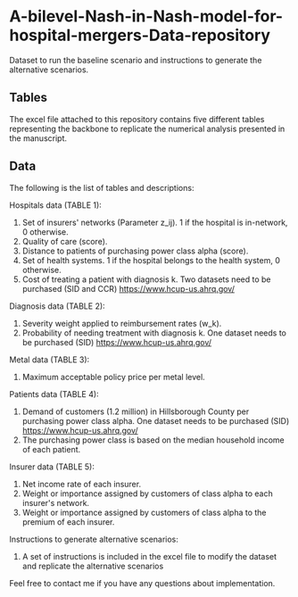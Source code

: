 # A-bilevel-Nash-in-Nash-model-for-hospital-mergers-Data-repository
Dataset to run the baseline scenario and instructions to generate the alternative scenarios.

## Tables
The excel file attached to this repository contains five different tables representing the backbone to replicate the numerical analysis presented in the manuscript. 

## Data
The following is the list of tables and descriptions:

Hospitals data (TABLE 1):  
  1) Set of insurers' networks (Parameter z_ij). 1 if the hospital is in-network, 0 otherwise.   
  2) Quality of care (score).
  3) Distance to patients of purchasing power class alpha (score).
  4) Set of health systems. 1 if the hospital belongs to the health system, 0 otherwise.
  5) Cost of treating a patient with diagnosis k. Two datasets need to be purchased (SID and CCR) https://www.hcup-us.ahrq.gov/ 
  
Diagnosis data (TABLE 2):  
  1) Severity weight applied to reimbursement rates (w_k).
  2) Probability of needing treatment with diagnosis k. One dataset needs to be purchased (SID) https://www.hcup-us.ahrq.gov/ 
  
Metal data (TABLE 3):  
  1) Maximum acceptable policy price per metal level. 

Patients data (TABLE 4):  
  1) Demand of customers (1.2 million) in Hillsborough County per purchasing power class alpha. One dataset needs to be purchased (SID) https://www.hcup-us.ahrq.gov/ 
  2) The purchasing power class is based on the median household income of each patient.
  
Insurer data (TABLE 5):  
  1) Net income rate of each insurer.
  2) Weight or importance assigned by customers of class alpha to each insurer's network.
  3) Weight or importance assigned by customers of class alpha to the premium of each insurer. 
  
Instructions to generate alternative scenarios:
 1) A set of instructions is included in the excel file to modify the dataset and replicate the alternative scenarios
    
Feel free to contact me if you have any questions about implementation.
